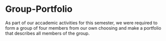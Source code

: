 # Group-Portfolio
As part of our accademic activities for this semester, we were required to form a group of four members from our own choosing and make a portfolio that describes all members of the group.
